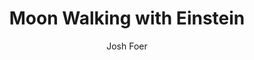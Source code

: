 --- 
title: Moon Walking with Einstein 
layout: default 
author: Josh Foer
categories: book 
link: http://www.amazon.com/Moonwalking-Einstein-Science-Remembering-Everything-ebook/dp/B004H4XI5O/ref=sr_1_1?ie=UTF8&qid=1383930957&sr=8-1&keywords=moonwalking+with+einstein
image: http://ecx.images-amazon.com/images/I/51BD8oiyJlL._SL160_PIsitb-sticker-arrow-dp,TopRight,12,-18_SH30_OU01_AA160_.jpg
---